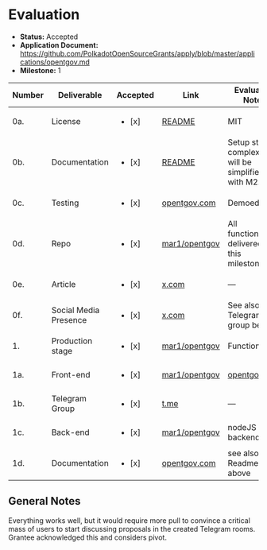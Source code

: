 # Evaluation

- **Status:** Accepted
- **Application Document:** https://github.com/PolkadotOpenSourceGrants/apply/blob/master/applications/opentgov.md
- **Milestone:** 1

| Number | Deliverable | Accepted | Link | Evaluation Notes |
| ------ | ----------- | -------- | ---- |----------------- |
| 0a. | License | <ul><li>[x] </li></ul> | [README](https://github.com/mar1/opentgov/blob/5313ed5acba142badd7f92a1a5354152053e4a54/README.md#-license) | MIT |
| 0b. | Documentation | <ul><li>[x] </li></ul> | [README](https://github.com/mar1/opentgov/blob/5313ed5acba142badd7f92a1a5354152053e4a54/README.md) | Setup still complex, but will be simplified with M2. |
| 0c. | Testing | <ul><li>[x] </li></ul> | [opentgov.com](https://opentgov.com/setup-bot) | Demoed |
| 0d. | Repo | <ul><li>[x] </li></ul> | [mar1/opentgov](https://github.com/mar1/opentgov/) | All functionality delivered with this milestone. |
| 0e. | Article | <ul><li>[x] </li></ul> | [x.com](https://x.com/opentgov/status/1926665183839027463) | — |
| 0f. | Social Media Presence | <ul><li>[x] </li></ul> | [x.com](https://x.com/opentgov) | See also Telegram group below. |
| 1. | Production stage | <ul><li>[x] </li></ul> | [mar1/opentgov](https://github.com/mar1/opentgov/) | Functional |
| 1a. | Front-end | <ul><li>[x] </li></ul> | [mar1/opentgov](https://github.com/mar1/opentgov/tree/main/website) | [opentgov.com](https://opentgov.com/) |
| 1b. | Telegram Group | <ul><li>[x] </li></ul> | [t.me](https://t.me/opentgov) | — |
| 1c. | Back-end | <ul><li>[x] </li></ul> | [mar1/opentgov](https://github.com/mar1/opentgov/tree/main/backend) | nodeJS backend |
| 1d. | Documentation | <ul><li>[x] </li></ul> | [opentgov.com](https://opentgov.com/setup-bot) | see also Readme above |


## General Notes

Everything works well, but it would require more pull to convince a critical mass of users to start discussing proposals in the created Telegram rooms. Grantee acknowledged this and considers pivot.